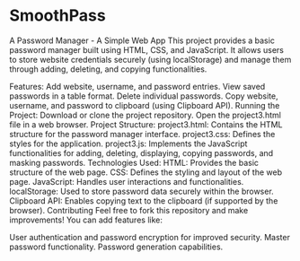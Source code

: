 # SmoothPass
A Password Manager - A Simple Web App
This project provides a basic password manager built using HTML, CSS, and JavaScript. It allows users to store website credentials securely (using localStorage) and manage them through adding, deleting, and copying functionalities.

Features:
Add website, username, and password entries.
View saved passwords in a table format.
Delete individual passwords.
Copy website, username, and password to clipboard (using Clipboard API).
Running the Project:
Download or clone the project repository.
Open the project3.html file in a web browser.
Project Structure:
project3.html: Contains the HTML structure for the password manager interface.
project3.css: Defines the styles for the application.
project3.js: Implements the JavaScript functionalities for adding, deleting, displaying, copying passwords, and masking passwords.
Technologies Used:
HTML: Provides the basic structure of the web page.
CSS: Defines the styling and layout of the web page.
JavaScript: Handles user interactions and functionalities.
localStorage: Used to store password data securely within the browser.
Clipboard API: Enables copying text to the clipboard (if supported by the browser).
Contributing
Feel free to fork this repository and make improvements! You can add features like:

User authentication and password encryption for improved security.
Master password functionality.
Password generation capabilities.
